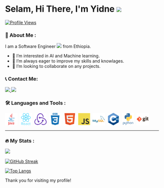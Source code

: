 <h1>
Selam, Hi There, I'm Yidne
<img src="https://media.giphy.com/media/hvRJCLFzcasrR4ia7z/giphy.gif" width="30px"/>
</h1>

[![Profile Views](https://komarev.com/ghpvc/?username=Yidne21)](https://github.com/Yidne21)

### :man: About Me :
I am a Software Engineer <img src="https://media.giphy.com/media/WUlplcMpOCEmTGBtBW/giphy.gif" width="30"> from Ethiopia.
- 👀 I’m interested in AI and Machine learning.
- 🌱 I’m always eager to improve my skills and knowlages.
- 💞️ I’m looking to collaborate on any projects.
### :telephone_receiver: Contact Me: <div id="badges">
<a href="https://www.linkedin.com/in/yidnekachew-bantrga-801376234/"> 
<img src="https://img.shields.io/badge/Linkedin----blue?logo=Linkedin&logoColor=white&style=for-the-badge">
</a>
<a href="https://www.facebook.com/yidnekachewbantrga.yidnekchewbantrga/">
<img src="https://img.shields.io/badge/Facebook----blue?logo=Facebook&logoColor=white&style=for-the-badge"/>
</a>
</div> 

### :hammer_and_wrench: Languages and Tools :
<div>
  <img src="https://github.com/devicons/devicon/blob/master/icons/java/java-original-wordmark.svg" title="Java" alt="Java" width="40" height="40"/>&nbsp;
  <img src="https://github.com/devicons/devicon/blob/master/icons/react/react-original-wordmark.svg" title="React" alt="React" width="40" height="40"/>&nbsp;
  <img src="https://github.com/devicons/devicon/blob/master/icons/redux/redux-original.svg" title="Redux" alt="Redux " width="40" height="40"/>&nbsp;
  <img src="https://github.com/devicons/devicon/blob/master/icons/css3/css3-plain-wordmark.svg"  title="CSS3" alt="CSS" width="40" height="40"/>&nbsp;
  <img src="https://github.com/devicons/devicon/blob/master/icons/html5/html5-original.svg" title="HTML5" alt="HTML" width="40" height="40"/>&nbsp;
  <img src="https://github.com/devicons/devicon/blob/master/icons/javascript/javascript-original.svg" title="JavaScript" alt="JavaScript" width="40" height="40"/>&nbsp;
  <img src="https://github.com/devicons/devicon/blob/master/icons/mysql/mysql-original-wordmark.svg" title="MySQL"  alt="MySQL" width="40" height="40"/>&nbsp;
<!--   <img src="https://github.com/devicons/devicon/blob/master/icons/nodejs/nodejs-original-wordmark.svg" title="NodeJS" alt="NodeJS" width="40" height="40"/>&nbsp; -->
  <img src="https://github.com/devicons/devicon/blob/master/icons/cplusplus/cplusplus-original.svg" title="CPP" alt="CPP" width="40" height="40"/>&nbsp;
  <img src="https://github.com/devicons/devicon/blob/master/icons/python/python-original-wordmark.svg" title="Python" alt="Python" width="40" height="40"/>&nbsp;
<!--   <img src="https://github.com/devicons/devicon/blob/master/icons/flask/flask-original-wordmark.svg" title="Flask" alt="Flask" width="40" height="40"/>&nbsp; -->
  <img src="https://github.com/devicons/devicon/blob/master/icons/git/git-original-wordmark.svg" title="Git" **alt="Git" width="40" height="40"/>
</div>


---


### :fire: My Stats :
<img src="https://github-readme-stats.vercel.app/api?username=Yidne21&show_icons=true&theme=gruvbox" width="400">

[![GitHub Streak](http://github-readme-streak-stats.herokuapp.com?user=Yidne21&theme=dark&background=000000)](https://git.io/streak-stats)


[![Top Langs](https://github-readme-stats.vercel.app/api/top-langs/?username=Yidne21&layout=compact&theme=vision-friendly-dark)](https://github.com/anuraghazra/github-readme-stats)

Thank you for visiting my profile!
<!---
Yidne21/Yidne21 is a ✨ special ✨ repository because its `README.md` (this file) appears on your GitHub profile.
You can click the Preview link to take a look at your changes.
--->
